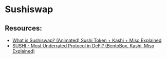 # Sushiswap

## Resources:

* [What is Sushiswap? (Animated) Sushi Token + Kashi + Miso Explained](https://www.youtube.com/watch?v=NTYbVnENeVo)
* [SUSHI - Most Underrated Protocol in DeFi? (BentoBox, Kashi, Miso Explained)](https://www.youtube.com/watch?v=Cbtvc8Eso_g)